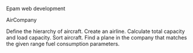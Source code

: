 Epam web development

AirCompany

Define the hierarchy of aircraft. Create an airline.
Calculate total capacity and load capacity.
Sort aircraft.
Find a plane in the company that matches the given range
fuel consumption parameters.